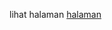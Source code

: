 lihat halaman [halaman](https://github.com/zennvoan12/zennovian/blob/main/resources/views/index.blade.php)
